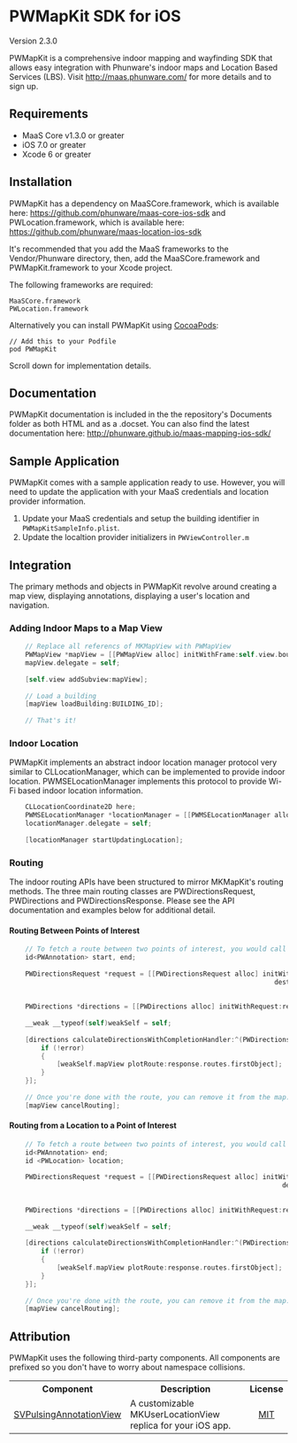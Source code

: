 PWMapKit SDK for iOS
==================

Version 2.3.0

PWMapKit is a comprehensive indoor mapping and wayfinding SDK that allows easy integration with Phunware's indoor maps and Location Based Services (LBS). Visit http://maas.phunware.com/ for more details and to sign up.



Requirements
------------

- MaaS Core v1.3.0 or greater
- iOS 7.0 or greater
- Xcode 6 or greater



Installation
------------

PWMapKit has a dependency on MaaSCore.framework, which is available here: https://github.com/phunware/maas-core-ios-sdk and PWLocation.framework, which is available here: https://github.com/phunware/maas-location-ios-sdk

It's recommended that you add the MaaS frameworks to the Vendor/Phunware directory, then, add the MaaSCore.framework and PWMapKit.framework to your Xcode project.

The following frameworks are required:
````
MaaSCore.framework
PWLocation.framework
````

Alternatively you can install PWMapKit using [CocoaPods](http://www.cocoapods.org):
````
// Add this to your Podfile
pod PWMapKit
````

Scroll down for implementation details.



Documentation
------------

PWMapKit documentation is included in the the repository's Documents folder as both HTML and as a .docset. You can also find the latest documentation here: http://phunware.github.io/maas-mapping-ios-sdk/



Sample Application
------------

PWMapKit comes with a sample application ready to use. However, you will need to update the application with your MaaS credentials and location provider information.

1. Update your MaaS credentials and setup the building identifier in `PWMapKitSampleInfo.plist`.
2. Update the localtion provider initializers in `PWViewController.m`



Integration
-----------

The primary methods and objects in PWMapKit revolve around creating a map view, displaying annotations, displaying a user's location and navigation.

### Adding Indoor Maps to a Map View

````objective-c
	// Replace all referencs of MKMapView with PWMapView
    PWMapView *mapView = [[PWMapView alloc] initWithFrame:self.view.bounds];
    mapView.delegate = self;
    
    [self.view addSubview:mapView];
    
    // Load a building
    [mapView loadBuilding:BUILDING_ID];
    
    // That's it!
````


### Indoor Location

PWMapKit implements an abstract indoor location manager protocol very similar to CLLocationManager, which can be implemented to provide indoor location. PWMSELocationManager implements this protocol to provide Wi-Fi based indoor location information.

````objective-c
	CLLocationCoordinate2D here;
    PWMSELocationManager *locationManager = [[PWMSELocationManager alloc] initWithVenueGUID:@"VENUE GUID" location:here];
    locationManager.delegate = self;
    
    [locationManager startUpdatingLocation];
````


### Routing

The indoor routing APIs have been structured to mirror MKMapKit's routing methods. The three main routing classes are PWDirectionsRequest, PWDirections and PWDirectionsResponse. Please see the API documentation and examples below for additional detail.



#### Routing Between Points of Interest

````objective-c
	// To fetch a route between two points of interest, you would call the following method:
    id<PWAnnotation> start, end;
    
    PWDirectionsRequest *request = [[PWDirectionsRequest alloc] initWithSource:start
                                                                   destination:end
                                                                          type:PWDirectionsTypeAny];
    
    PWDirections *directions = [[PWDirections alloc] initWithRequest:request];
    
    __weak __typeof(self)weakSelf = self;
    
    [directions calculateDirectionsWithCompletionHandler:^(PWDirectionsResponse *response, NSError *error) {
        if (!error)
        {
            [weakSelf.mapView plotRoute:response.routes.firstObject];
        }
    }];
    
    // Once you're done with the route, you can remove it from the map:
    [mapView cancelRouting];
````



#### Routing from a Location to a Point of Interest

````objective-c
	// To fetch a route between two points of interest, you would call the following method:
    id<PWAnnotation> end;
    id <PWLocation> location;
    
    PWDirectionsRequest *request = [[PWDirectionsRequest alloc] initWithLocation:location
                                                                     destination:end
                                                                            type:PWDirectionsTypeAny];
    
    PWDirections *directions = [[PWDirections alloc] initWithRequest:request];
    
    __weak __typeof(self)weakSelf = self;
    
    [directions calculateDirectionsWithCompletionHandler:^(PWDirectionsResponse *response, NSError *error) {
        if (!error)
        {
            [weakSelf.mapView plotRoute:response.routes.firstObject];
        }
    }];
    
    // Once you're done with the route, you can remove it from the map:
    [mapView cancelRouting];
````

Attribution
-----------
PWMapKit uses the following third-party components. All components are prefixed so you don't have to worry about namespace collisions.

<table>
  <tr>
  <th style="text-align:center;">Component</th>
  <th style="text-align:center;">Description</th>
  <th style="text-align:center;">License</th>
  </tr>
  <tr>
    <td><a href="https://github.com/samvermette/SVPulsingAnnotationView">SVPulsingAnnotationView</a></td>
    <td>
     A customizable MKUserLocationView replica for your iOS app.
    </td>
    <td style="text-align:center;""><a href="https://github.com/samvermette/SVPulsingAnnotationView/blob/master/LICENSE.txt">MIT</a>
    </td>
  </tr>
</table>
